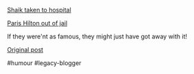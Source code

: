 <!--
date: '2007-06-08'
published: true
slug: 2007-06-what-do-shabir-shaik-and-paris-hilton_08
time_to_read: 5
title: What do Shabir Shaik and Paris Hilton have in common?
-->

[Shaik taken to hospital](http://www.news24.com/News24/South_Africa/News/0,,2-7-1442_2036307,00.html)  
  
[Paris Hilton out of jail](http://www.cnn.com/2007/SHOWBIZ/TV/06/07/paris.hilton/)  
  
If they were'nt as famous, they might just have got away with it!

[Original post](https://ysfk.blogspot.com/2007/06/what-do-shabir-shaik-and-paris-hilton_08.html)

#humour #legacy-blogger 